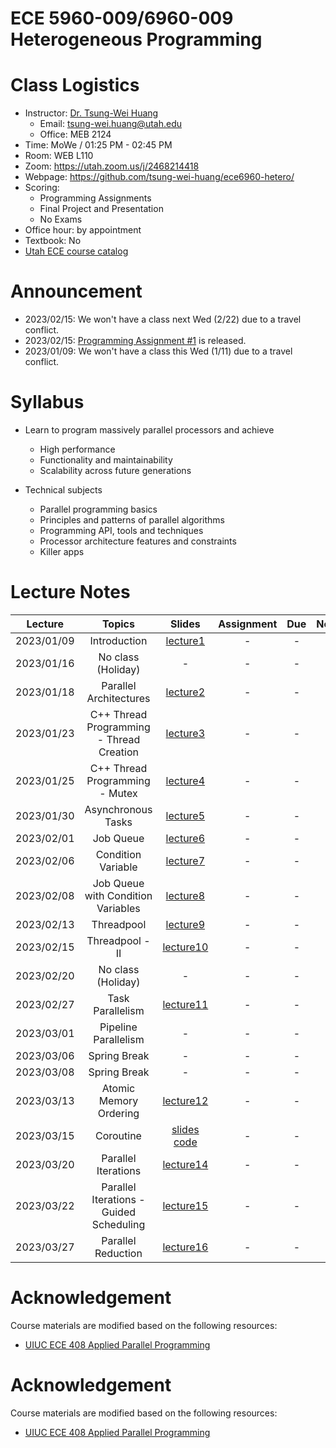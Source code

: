 # ECE 5960-009/6960-009 Heterogeneous Programming

# Class Logistics

+ Instructor: [Dr. Tsung-Wei Huang](https://tsung-wei-huang.github.io/)
  + Email: tsung-wei.huang@utah.edu
  + Office: MEB 2124
+ Time: MoWe / 01:25 PM - 02:45 PM
+ Room: WEB L110
+ Zoom: https://utah.zoom.us/j/2468214418
+ Webpage: https://github.com/tsung-wei-huang/ece6960-hetero/
+ Scoring: 
  + Programming Assignments
  + Final Project and Presentation
  + No Exams
+ Office hour: by appointment
+ Textbook: No
+ [Utah ECE course catalog](https://student.apps.utah.edu/uofu/stu/ClassSchedules/main/1234/class_list.html?subject=ECE)

# Announcement

+ 2023/02/15: We won't have a class next Wed (2/22) due to a travel conflict.
+ 2023/02/15: [Programming Assignment #1](https://github.com/tsung-wei-huang/ece6960-heterogeneous-programming/issues/1) is released.
+ 2023/01/09: We won't have a class this Wed (1/11) due to a travel conflict.

# Syllabus

+ Learn to program massively parallel processors and achieve
  + High performance
  + Functionality and maintainability
  + Scalability across future generations

+ Technical subjects
  + Parallel programming basics
  + Principles and patterns of parallel algorithms
  + Programming API, tools and techniques
  + Processor architecture features and constraints
  + Killer apps

# Lecture Notes

| Lecture  | Topics | Slides | Assignment | Due | Note |
| :-:      | :-:    | :-:    | :-: | :-:        | :-: | 
| 2023/01/09 | Introduction | [lecture1](Lectures/lecture1.pdf) | - | - | - |
| 2023/01/16 | No class (Holiday) | - | - | - | - |
| 2023/01/18 | Parallel Architectures | [lecture2](Lectures/lecture2.pdf) | - | - | - |
| 2023/01/23 | C++ Thread Programming - Thread Creation | [lecture3](Lectures/lecture3.pdf) | - | - | - |
| 2023/01/25 | C++ Thread Programming - Mutex | [lecture4](Lectures/lecture3.pdf) | - | - | - |
| 2023/01/30 | Asynchronous Tasks | [lecture5](Code/lecture5) | - | - | - |
| 2023/02/01 | Job Queue | [lecture6](Code/lecture6) | - | - | - |
| 2023/02/06 | Condition Variable | [lecture7](Code/lecture7) | - | - | - |
| 2023/02/08 | Job Queue with Condition Variables | [lecture8](Code/lecture8) | - | - | - |
| 2023/02/13 | Threadpool | [lecture9](Code/lecture9) | - | - | - |
| 2023/02/15 | Threadpool - II | [lecture10](Code/lecture10) | - | - | - |
| 2023/02/20 | No class (Holiday) | - | - | - | - |
| 2023/02/27 | Task Parallelism | [lecture11](Code/lecture11) | - | - | - |
| 2023/03/01 | Pipeline Parallelism | - | - | - | - |
| 2023/03/06 | Spring Break | - | - | - | - |
| 2023/03/08 | Spring Break | - | - | - | - |
| 2023/03/13 | Atomic Memory Ordering | [lecture12](Code/lecture12) | - | - | - |
| 2023/03/15 | Coroutine | [slides](Lectures/coroutine.pdf) [code](Code/coroutine) | - | - | - |
| 2023/03/20 | Parallel Iterations | [lecture14](Code/lecture14) | - | - | - |
| 2023/03/22 | Parallel Iterations - Guided Scheduling | [lecture15](Code/lecture15) | - | - | - |
| 2023/03/27 | Parallel Reduction | [lecture16](Code/lecture16) | - | - | - |


# Acknowledgement

Course materials are modified based on the following resources:
  + [UIUC ECE 408 Applied Parallel Programming](https://ece.illinois.edu/academics/courses/ece408)

# Acknowledgement

Course materials are modified based on the following resources:
  + [UIUC ECE 408 Applied Parallel Programming](https://ece.illinois.edu/academics/courses/ece408)

